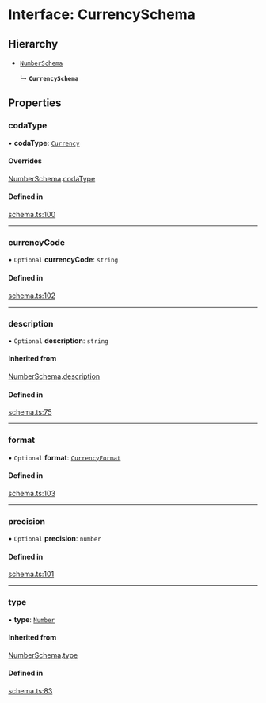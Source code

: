 # Interface: CurrencySchema

## Hierarchy

- [`NumberSchema`](NumberSchema.md)

  ↳ **`CurrencySchema`**

## Properties

### codaType

• **codaType**: [`Currency`](../enums/ValueHintType.md#currency)

#### Overrides

[NumberSchema](NumberSchema.md).[codaType](NumberSchema.md#codatype)

#### Defined in

[schema.ts:100](https://github.com/coda/packs-sdk/blob/main/schema.ts#L100)

___

### currencyCode

• `Optional` **currencyCode**: `string`

#### Defined in

[schema.ts:102](https://github.com/coda/packs-sdk/blob/main/schema.ts#L102)

___

### description

• `Optional` **description**: `string`

#### Inherited from

[NumberSchema](NumberSchema.md).[description](NumberSchema.md#description)

#### Defined in

[schema.ts:75](https://github.com/coda/packs-sdk/blob/main/schema.ts#L75)

___

### format

• `Optional` **format**: [`CurrencyFormat`](../enums/CurrencyFormat.md)

#### Defined in

[schema.ts:103](https://github.com/coda/packs-sdk/blob/main/schema.ts#L103)

___

### precision

• `Optional` **precision**: `number`

#### Defined in

[schema.ts:101](https://github.com/coda/packs-sdk/blob/main/schema.ts#L101)

___

### type

• **type**: [`Number`](../enums/ValueType.md#number)

#### Inherited from

[NumberSchema](NumberSchema.md).[type](NumberSchema.md#type)

#### Defined in

[schema.ts:83](https://github.com/coda/packs-sdk/blob/main/schema.ts#L83)

